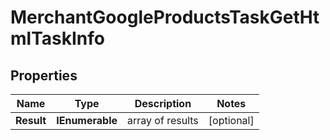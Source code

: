 # MerchantGoogleProductsTaskGetHtmlTaskInfo


## Properties

| Name | Type | Description | Notes |
|------------ | ------------- | ------------- | -------------|
**Result** | **IEnumerable<MerchantGoogleProductsTaskGetHtmlResultInfo>** | array of results |[optional]|